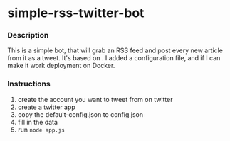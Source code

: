 # simple-rss-twitter-bot

### Description

This is a simple bot, that will grab an RSS feed and post every new article from it as a tweet.
It's based on [](). I added a configuration file, and if I can make it work deployment on Docker.

### Instructions

1. create the account you want to tweet from on twitter
2. create a twitter app
3. copy the default-config.json to config.json
4. fill in the data
5. run `node app.js`
